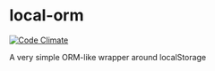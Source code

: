 # local-orm
[![Code Climate](https://codeclimate.com/github/hiquest/local_orm/badges/gpa.svg)](https://codeclimate.com/github/hiquest/local_orm)

A very simple ORM-like wrapper around localStorage

